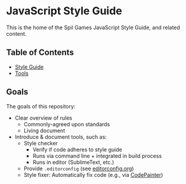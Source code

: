 # JavaScript Style Guide

This is the home of the Spil Games JavaScript Style Guide, and related content.

## Table of Contents

- [Style Guide](STYLE-GUIDE.md)
- [Tools](TOOLS.md)

## Goals

The goals of this repository:

- Clear overview of rules
    - Commonly-agreed upon standards
    - Living document
- Introduce & document tools, such as:
    - Style checker
        - Verify if code adheres to style guide
        - Runs via command line + integrated in build process
        - Runs in editor (SublimeText, etc.)
    - Provide `.editorconfig` (see [editorconfig.org](http://editorconfig.org))
    - Style fixer: Automatically fix code (e.g., via [CodePainter](https://github.com/fawek/codepainter))